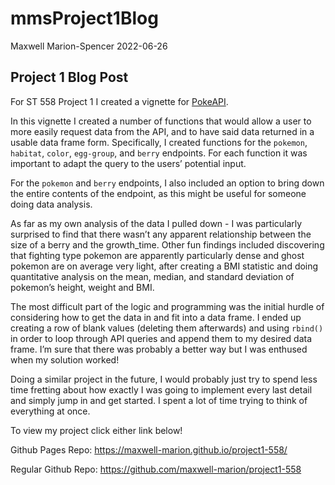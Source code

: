 mmsProject1Blog
================
Maxwell Marion-Spencer
2022-06-26

## Project 1 Blog Post

For ST 558 Project 1 I created a vignette for
[PokeAPI](https://pokeapi.co/).

In this vignette I created a number of functions that would allow a user
to more easily request data from the API, and to have said data returned
in a usable data frame form. Specifically, I created functions for the
`pokemon`, `habitat`, `color`, `egg-group`, and `berry` endpoints. For
each function it was important to adapt the query to the users’
potential input.

For the `pokemon` and `berry` endpoints, I also included an option to
bring down the entire contents of the endpoint, as this might be useful
for someone doing data analysis.

As far as my own analysis of the data I pulled down - I was particularly
surprised to find that there wasn’t any apparent relationship between
the size of a berry and the growth_time. Other fun findings included
discovering that fighting type pokemon are apparently particularly dense
and ghost pokemon are on average very light, after creating a BMI
statistic and doing quantitative analysis on the mean, median, and
standard deviation of pokemon’s height, weight and BMI.

The most difficult part of the logic and programming was the initial
hurdle of considering how to get the data in and fit into a data frame.
I ended up creating a row of blank values (deleting them afterwards) and
using `rbind()` in order to loop through API queries and append them to
my desired data frame. I’m sure that there was probably a better way but
I was enthused when my solution worked!

Doing a similar project in the future, I would probably just try to
spend less time fretting about how exactly I was going to implement
every last detail and simply jump in and get started. I spent a lot of
time trying to think of everything at once.

To view my project click either link below!

Github Pages Repo: <https://maxwell-marion.github.io/project1-558/>

Regular Github Repo: <https://github.com/maxwell-marion/project1-558>
